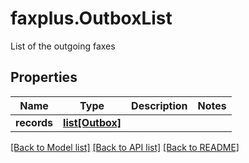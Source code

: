 # faxplus.OutboxList
List of the outgoing faxes

## Properties

Name | Type | Description | Notes
------------ | ------------- | ------------- | -------------
**records** | [**list[Outbox]**](Outbox.md) |  | 

[[Back to Model list]](../README.md#documentation-for-models) [[Back to API list]](../README.md#documentation-for-api-endpoints) [[Back to README]](../README.md)

